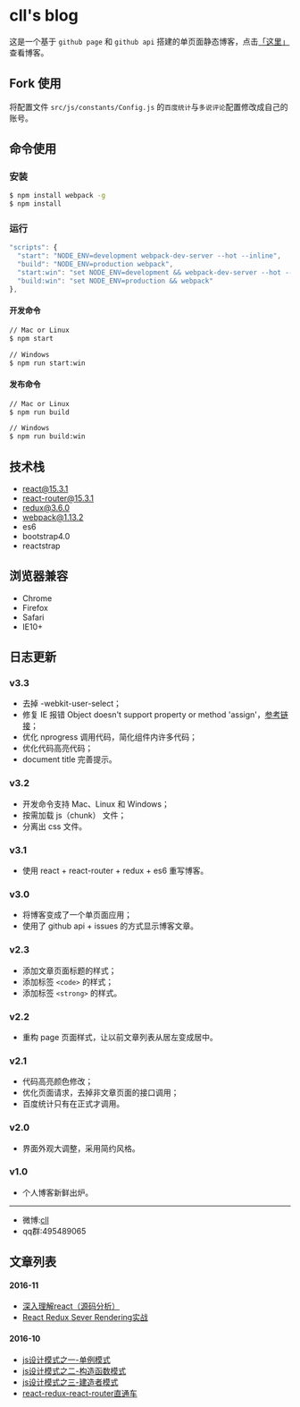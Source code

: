 # cll's blog

这是一个基于 ``github page`` 和 ``github api`` 搭建的单页面静态博客，点击[「这里」](http://cllgeek.github.io)查看博客。

## Fork 使用

将配置文件 ``src/js/constants/Config.js`` 的``百度统计``与``多说评论``配置修改成自己的账号。

## 命令使用

### 安装

``` bash
$ npm install webpack -g
$ npm install
```

### 运行

``` js
"scripts": {
  "start": "NODE_ENV=development webpack-dev-server --hot --inline",
  "build": "NODE_ENV=production webpack",
  "start:win": "set NODE_ENV=development && webpack-dev-server --hot --inline",
  "build:win": "set NODE_ENV=production && webpack"
},
```

#### 开发命令

``` bash
// Mac or Linux
$ npm start

// Windows
$ npm run start:win
```

#### 发布命令

``` bash
// Mac or Linux
$ npm run build

// Windows
$ npm run build:win
```

## 技术栈

- react@15.3.1
- react-router@15.3.1
- redux@3.6.0
- webpack@1.13.2
- es6
- bootstrap4.0
- reactstrap

## 浏览器兼容

- Chrome
- Firefox
- Safari
- IE10+

## 日志更新

### v3.3

- 去掉 -webkit-user-select；
- 修复 IE 报错 Object doesn't support property or method 'assign'，[参考链接](https://github.com/mozilla-services/react-jsonschema-form/issues/206)；
- 优化 nprogress 调用代码，简化组件内许多代码；
- 优化代码高亮代码；
- document title 完善提示。

### v3.2

- 开发命令支持 Mac、Linux 和 Windows；
- 按需加载 js（chunk） 文件；
- 分离出 css 文件。

### v3.1

- 使用 react + react-router + redux + es6 重写博客。

### v3.0

- 将博客变成了一个单页面应用；
- 使用了 github api + issues 的方式显示博客文章。

### v2.3

- 添加文章页面标题的样式；
- 添加标签 ``<code>`` 的样式；
- 添加标签 ``<strong>`` 的样式。

### v2.2

- 重构 page 页面样式，让以前文章列表从居左变成居中。

### v2.1

- 代码高亮颜色修改；
- 优化页面请求，去掉非文章页面的接口调用；
- 百度统计只有在正式才调用。

### v2.0

- 界面外观大调整，采用简约风格。

### v1.0

- 个人博客新鲜出炉。

---

* 微博:[cll](http://weibo.com/xyly66)
* qq群:495489065

## 文章列表

#### 2016-11
* [深入理解react（源码分析）](https://github.com/cllgeek/cllgeek.github.io/issues/5)
* [React Redux Sever Rendering实战 ](https://github.com/cllgeek/cllgeek.github.io/issues/6)

#### 2016-10
* [js设计模式之一-单例模式](https://github.com/cllgeek/cllgeek.github.io/issues/1)
* [js设计模式之二-构造函数模式](https://github.com/cllgeek/cllgeek.github.io/issues/2)
* [js设计模式之三-建造者模式](https://github.com/cllgeek/cllgeek.github.io/issues/3)
* [react-redux-react-router直通车](https://github.com/cllgeek/cllgeek.github.io/issues/4)

